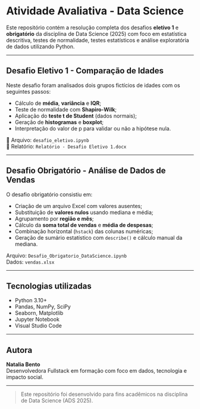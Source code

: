 # Atividade Avaliativa - Data Science

Este repositório contém a resolução completa dos desafios **eletivo 1** e **obrigatório** da disciplina de Data Science (2025) com foco em estatística descritiva, testes de normalidade, testes estatísticos e análise exploratória de dados utilizando Python.

---

## Desafio Eletivo 1 - Comparação de Idades

Neste desafio foram analisados dois grupos fictícios de idades com os seguintes passos:

- Cálculo de **média**, **variância** e **IQR**;
- Teste de normalidade com **Shapiro-Wilk**;
- Aplicação do **teste t de Student** (dados normais);
- Geração de **histogramas** e **boxplot**;
- Interpretação do valor de p para validar ou não a hipótese nula.

📄 Arquivo: `desafio_eletivo.ipynb`  
📄 Relatório: `Relatório - Desafio Eletivo 1.docx`

---

## Desafio Obrigatório - Análise de Dados de Vendas

O desafio obrigatório consistiu em:

- Criação de um arquivo Excel com valores ausentes;
- Substituição de **valores nulos** usando mediana e média;
- Agrupamento por **região e mês**;
- Cálculo da **soma total de vendas** e **média de despesas**;
- Combinação horizontal (`hstack`) das colunas numéricas;
- Geração de sumário estatístico com `describe()` e cálculo manual da mediana.

 Arquivo: `Desafio_Obrigatorio_DataScience.ipynb`  
 Dados: `vendas.xlsx`

---

## Tecnologias utilizadas

- Python 3.10+
- Pandas, NumPy, SciPy
- Seaborn, Matplotlib
- Jupyter Notebook
- Visual Studio Code

---

## Autora

**Natalia Bento**  
Desenvolvedora Fullstack em formação com foco em dados, tecnologia e impacto social.

---

> Este repositório foi desenvolvido para fins acadêmicos na disciplina de Data Science (ADS 2025).